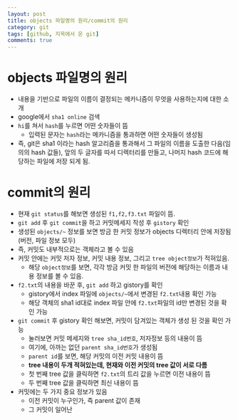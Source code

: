 ```yaml
---
layout: post
title: objects 파일명의 원리/commit의 원리
category: git
tags: [github, 지옥에서 온 git]
comments: true
---
```


# objects 파일명의 원리
- 내용을 기반으로 파일의 이름이 결정되는 메카니즘이 무엇을 사용하는지에 대한 소개
- google에서 `sha1 online` 검색
- `hi`를 쳐서 `hash`를 누르면 어떤 숫자들이 뜸
  - 입력된 문자는 `hash`라는 메카니즘을 통과하면 어떤 숫자들이 생성됨
- 즉, git은 sha1 이라는 hash 알고리즘을 통과해서 그 파일의 이름을 도출한 다음(임의의 hash 값들), 앞의 두 글자를 따서 디렉터리를 만들고,
나머지 hash 코드에 해당하는 파일에 저장 되게 됨.

# commit의 원리
- 현재 `git status`를 해보면 생성된 `f1,f2,f3.txt` 파일이 뜸.
- `git add` 후 `git commit`을 하고 커밋메세지 작성 후 `gistory` 확인
- 생성된 `objects/~` 정보를 보면 방금 한 커밋 정보가 objects 디렉터리 안에 저장됨(버전, 파일 정보 모두)
- 즉, 커밋도 내부적으로는 객체라고 볼 수 있음
- 커밋 안에는 커밋 저자 정보, 커밋 내용 정보, 그리고 `tree object정보`가 적혀있음.
  - 해당 `object정보`를 보면, 각각 방금 커밋 한 파일의 버전에 해당하는 이름과 내용 정보를 볼 수 있음.
- `f2.txt`의 내용을 바꾼 후, `git add` 하고 gistory를 확인
  - gistory에서 index 파일에 `objects/~`에서 변경된 `f2.txt`내용 확인 가능
  - 해당 객체의 sha1 id대로 index 파일 안에 `f2.txt`파일의 id만 변경된 것을 확인 가능
- `git commit` 후 gistory 확인 해보면, 커밋이 담겨있는 객체가 생성 된 것을 확인 가능
  - 눌러보면 커밋 메세지와 `tree sha_id번호`, 저자정보 등의 내용이 뜸
  - 여기에, 아까는 없던 `parent sha_id번호`가 생성됨
  - `parent id`를 보면, 해당 커밋의 이전 커밋 내용이 뜸
  - __tree 내용이 두개 적혀있는데, 현재와 이전 커밋의 tree 값이 서로 다름__
  - 첫 번째 tree 값을 클릭하면 `f2.txt`의 트리 값을 누르면 이전 내용이 뜸
  - 두 번째 tree 값을 클릭하면 최신 내용이 뜸
- 커밋에는 두 가지 중요 정보가 있음
  - 이전 커밋이 누구인가, 즉 parent 값이 존재
  - 그 커밋이 일어난
